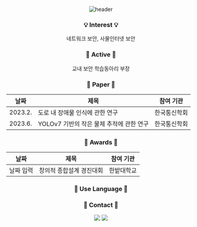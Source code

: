 <!-- 제목 -->
<div align="center">
  
  ![header](https://capsule-render.vercel.app/api?type=waving&color=gradient&height=150&section=header&text=Welcome!&fontColor=ffffff&fontSize=70&animation=fadeIn&fontAlignY=55)
</div>
<div align="center">

<!-- 소개 -->
### 💡 Interest 💡
네트워크 보안, 사물인터넷 보안
### 🌟 Active 🌟
교내 보안 학습동아리 부장
### 📖 Paper 📖
|날짜|제목|참여 기관|
|------|---|---|
|2023.2.|도로 내 장애물 인식에 관한 연구|한국통신학회|
|2023.6.|YOLOv7 기반의 작은 물체 추적에 관한 연구|한국통신학회|
### 📖 Awards 📖
|날짜|제목|참여 기관|
|------|---|---|
|날짜 입력|창의적 종합설계 경진대회|한밭대학교|창의상|
### 👀 Use Language 👀

### 💌 Contact 💌

<a href="https://garnet-raptor-461.notion.site/" target="_blank"><img src="https://img.shields.io/badge/Notion-000000?style=flat-square&logo=Notion&logoColor=white"/></a>
<a href="mailto:seulki00228@gmail.com"><img src="https://img.shields.io/badge/Gmail-EA4335?style=flat-square&logo=Gmail&logoColor=white&link=mailto:seulki00228@gmail.com"/></a>

<!-- 방문자 수, 커밋(사용 언어) 기록 -->

</div>

<!--
**seulgit2/seulgit2** is a ✨ _special_ ✨ repository because its `README.md` (this file) appears on your GitHub profile.

Here are some ideas to get you started:

- 🔭 I’m currently working on ...
- 🌱 I’m currently learning ...
- 👯 I’m looking to collaborate on ...
- 🤔 I’m looking for help with ...
- 💬 Ask me about ...
- 📫 How to reach me: ...
- 😄 Pronouns: ...
- ⚡ Fun fact: ...
-->

